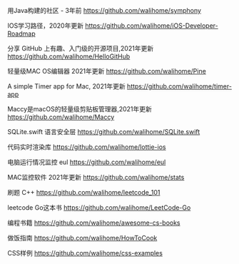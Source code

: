 用Java构建的社区 - 3年前
https://github.com/walihome/symphony

IOS学习路径，2020年更新
https://github.com/walihome/iOS-Developer-Roadmap

分享 GitHub 上有趣、入门级的开源项目,2021年更新
https://github.com/walihome/HelloGitHub

轻量级MAC OS编辑器 2021年更新
https://github.com/walihome/Pine

A simple Timer app for Mac, 2021年更新
https://github.com/walihome/timer-app

Maccy是macOS的轻量级剪贴板管理器,2021年更新
https://github.com/walihome/Maccy

SQLite.swift 语言安全层
https://github.com/walihome/SQLite.swift

代码实时渲染库
https://github.com/walihome/lottie-ios

电脑运行情况监控 eul
https://github.com/walihome/eul

MAC监控软件 2021年更新
https://github.com/walihome/stats

刷题 C++
https://github.com/walihome/leetcode_101

leetcode Go这本书
https://github.com/walihome/LeetCode-Go

编程书籍
https://github.com/walihome/awesome-cs-books

做饭指南
https://github.com/walihome/HowToCook

CSS样例
https://github.com/walihome/css-examples










